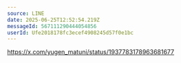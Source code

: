 ```yaml
---
source: LINE
date: 2025-06-25T12:52:54.219Z
messageId: 567111290444054856
userId: Ufe2018178fc3ecef4908245d57f0e1bc
---
```


https://x.com/yugen_matuni/status/1937783178963681677